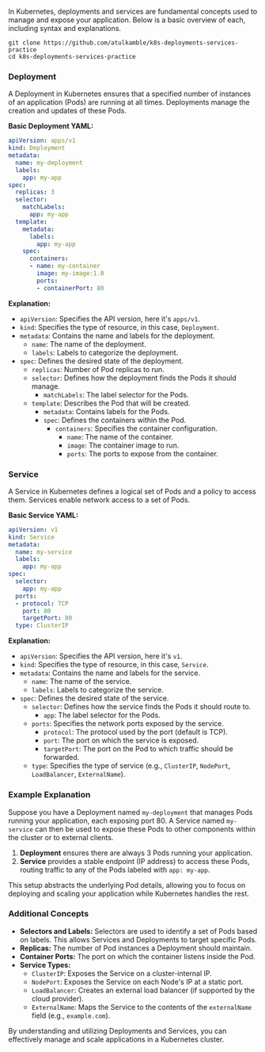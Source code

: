 In Kubernetes, deployments and services are fundamental concepts used to manage and expose your application. Below is a basic overview of each, including syntax and explanations.

```
git clone https://github.com/atulkamble/k8s-deployments-services-practice
cd k8s-deployments-services-practice
```

### Deployment

A Deployment in Kubernetes ensures that a specified number of instances of an application (Pods) are running at all times. Deployments manage the creation and updates of these Pods.

**Basic Deployment YAML:**

```yaml
apiVersion: apps/v1
kind: Deployment
metadata:
  name: my-deployment
  labels:
    app: my-app
spec:
  replicas: 3
  selector:
    matchLabels:
      app: my-app
  template:
    metadata:
      labels:
        app: my-app
    spec:
      containers:
      - name: my-container
        image: my-image:1.0
        ports:
        - containerPort: 80
```

**Explanation:**
- `apiVersion`: Specifies the API version, here it's `apps/v1`.
- `kind`: Specifies the type of resource, in this case, `Deployment`.
- `metadata`: Contains the name and labels for the deployment.
  - `name`: The name of the deployment.
  - `labels`: Labels to categorize the deployment.
- `spec`: Defines the desired state of the deployment.
  - `replicas`: Number of Pod replicas to run.
  - `selector`: Defines how the deployment finds the Pods it should manage.
    - `matchLabels`: The label selector for the Pods.
  - `template`: Describes the Pod that will be created.
    - `metadata`: Contains labels for the Pods.
    - `spec`: Defines the containers within the Pod.
      - `containers`: Specifies the container configuration.
        - `name`: The name of the container.
        - `image`: The container image to run.
        - `ports`: The ports to expose from the container.

### Service

A Service in Kubernetes defines a logical set of Pods and a policy to access them. Services enable network access to a set of Pods.

**Basic Service YAML:**

```yaml
apiVersion: v1
kind: Service
metadata:
  name: my-service
  labels:
    app: my-app
spec:
  selector:
    app: my-app
  ports:
  - protocol: TCP
    port: 80
    targetPort: 80
  type: ClusterIP
```

**Explanation:**
- `apiVersion`: Specifies the API version, here it's `v1`.
- `kind`: Specifies the type of resource, in this case, `Service`.
- `metadata`: Contains the name and labels for the service.
  - `name`: The name of the service.
  - `labels`: Labels to categorize the service.
- `spec`: Defines the desired state of the service.
  - `selector`: Defines how the service finds the Pods it should route to.
    - `app`: The label selector for the Pods.
  - `ports`: Specifies the network ports exposed by the service.
    - `protocol`: The protocol used by the port (default is TCP).
    - `port`: The port on which the service is exposed.
    - `targetPort`: The port on the Pod to which traffic should be forwarded.
  - `type`: Specifies the type of service (e.g., `ClusterIP`, `NodePort`, `LoadBalancer`, `ExternalName`).

### Example Explanation

Suppose you have a Deployment named `my-deployment` that manages Pods running your application, each exposing port 80. A Service named `my-service` can then be used to expose these Pods to other components within the cluster or to external clients.

1. **Deployment** ensures there are always 3 Pods running your application.
2. **Service** provides a stable endpoint (IP address) to access these Pods, routing traffic to any of the Pods labeled with `app: my-app`.

This setup abstracts the underlying Pod details, allowing you to focus on deploying and scaling your application while Kubernetes handles the rest.

### Additional Concepts

- **Selectors and Labels:** Selectors are used to identify a set of Pods based on labels. This allows Services and Deployments to target specific Pods.
- **Replicas:** The number of Pod instances a Deployment should maintain.
- **Container Ports:** The port on which the container listens inside the Pod.
- **Service Types:** 
  - `ClusterIP`: Exposes the Service on a cluster-internal IP.
  - `NodePort`: Exposes the Service on each Node's IP at a static port.
  - `LoadBalancer`: Creates an external load balancer (if supported by the cloud provider).
  - `ExternalName`: Maps the Service to the contents of the `externalName` field (e.g., `example.com`).

By understanding and utilizing Deployments and Services, you can effectively manage and scale applications in a Kubernetes cluster.
